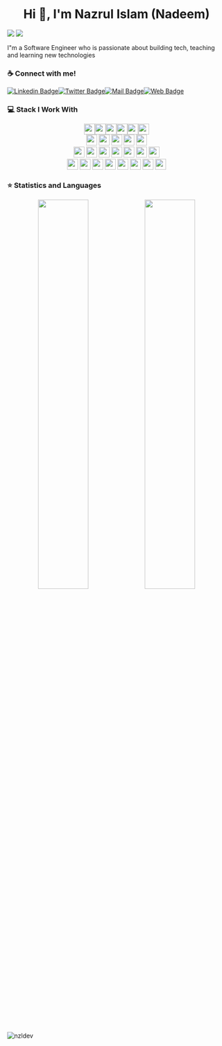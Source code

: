 <h1 align="center">Hi 👋, I'm Nazrul Islam (Nadeem)</h1>

![](https://visitor-badge.glitch.me/badge?page_id=nzldev) ![](https://img.shields.io/hsts/preload/nazrul.dev)

I"m a Software Engineer who is passionate about building tech, teaching and learning new technologies 

### ☕ Connect with me!

[![Linkedin Badge](https://img.shields.io/badge/LinkedIn-0077B5?style=for-the-badge&logo=linkedin&logoColor=white)](https://www.linkedin.com/in/nazrul-dev/)[![Twitter Badge](https://img.shields.io/badge/Twitter-1DA1F2?style=for-the-badge&logo=twitter&logoColor=white)](https://twitter.com/nazrul_dev)[![Mail Badge](https://img.shields.io/badge/Gmail-D14836?style=for-the-badge&logo=gmail&logoColor=white)](mailto:nazrul.devs@gmail.com)[![Web Badge](https://img.shields.io/badge/Web-blueviolet?style=for-the-badge&logo=webauthn&logoColor=whaite)](https://nazrul.dev/)

### 💻 Stack I Work With
<p  align="center">
<!-- Programming Language -->
<img src="https://img.shields.io/badge/Python-3776AB?style=for-the-badge&logo=python&logoColor=white" height="25"><img src="https://img.shields.io/badge/JavaScript-F7DF1E?style=for-the-badge&logo=javascript&logoColor=black" height="25"><img src="https://img.shields.io/badge/PHP-777BB4?style=for-the-badge&logo=php&logoColor=white" height="25"><img src="https://img.shields.io/badge/Java-ED8B00?style=for-the-badge&logo=java&logoColor=white" height="25"><img src="https://img.shields.io/badge/Android-3DDC84?style=for-the-badge&logo=android&logoColor=white" height="25"><img src="https://img.shields.io/badge/C-00599C?style=for-the-badge&logo=c&logoColor=white" height="25">

 <br>
 <!-- Database -->
<img src="https://img.shields.io/badge/firebase-ffca28?style=for-the-badge&logo=firebase&logoColor=black" height="25">
<img src="https://img.shields.io/badge/SQLite-07405E?style=for-the-badge&logo=sqlite&logoColor=white" height="25">
<img src="https://img.shields.io/badge/MongoDB-4EA94B?style=for-the-badge&logo=mongodb&logoColor=white" height="25">
<img src="https://img.shields.io/badge/PostgreSQL-316192?style=for-the-badge&logo=postgresql&logoColor=white" height="25">
<img src="https://img.shields.io/badge/MySQL-00000F?style=for-the-badge&logo=mysql&logoColor=white" height="25">

<br>
<!-- Software -->
<img src="https://img.shields.io/badge/Postman-FF6C37?style=for-the-badge&logo=Postman&logoColor=white" height="25">
<img src="https://img.shields.io/badge/Git-F05032?style=for-the-badge&logo=git&logoColor=white" height="25">
<img src="https://img.shields.io/badge/conda-342B029.svg?&style=for-the-badge&logo=anaconda&logoColor=white" height="25">
<img src="https://img.shields.io/badge/pycharm-143?style=for-the-badge&logo=pycharm&logoColor=black&color=black&labelColor=green" height="25">
<img src="https://img.shields.io/badge/sublime_text-%23575757.svg?&style=for-the-badge&logo=sublime-text&logoColor=important" height="25">
<img src="https://img.shields.io/badge/Visual_Studio_Code-0078D4?style=for-the-badge&logo=visual%20studio%20code&logoColor=white" height="25">
<img src="https://img.shields.io/badge/Xampp-F37623?style=for-the-badge&logo=xampp&logoColor=white" height="25">


<br>
<!-- Framework -->
<img src="https://img.shields.io/badge/next.js-000000?style=for-the-badge&logo=nextdotjs&logoColor=white" height="25">
<img src="https://img.shields.io/badge/Flask-000000?style=for-the-badge&logo=flask&logoColor=white" height="25">
<img src="https://img.shields.io/badge/Laravel-FF2D20?style=for-the-badge&logo=laravel&logoColor=white" height="25">
<img src="https://img.shields.io/badge/DJANGO-REST-ff1709?style=for-the-badge&logo=django&logoColor=white&color=ff1709&labelColor=gray" height="25">
<img src="https://img.shields.io/badge/Django-092E20?style=for-the-badge&logo=django&logoColor=green" height="25">
<img src="https://img.shields.io/badge/React-20232A?style=for-the-badge&logo=react&logoColor=61DAFB" height="25">
<img src="https://img.shields.io/badge/Express.js-000000?style=for-the-badge&logo=Supabase&logoColor=white" height="25">
<img src="https://img.shields.io/badge/Node.js-43853D?style=for-the-badge&logo=node-dot-js&logoColor=white" height="25">

</p>

### ⭐ Statistics and Languages
<p align="center">
  <img width="48%" src="https://github-readme-stats.vercel.app/api?username=nzldev&show_icons=true&theme=buefy" />
  <img width="48%" src="https://github-readme-streak-stats.herokuapp.com/?user=nzldev&theme=buefy" />
  
 <br><br>
 <img src="https://activity-graph.herokuapp.com/graph?username=nzldev&bg_color=000000&color=4fff67&line=4fff67&point=ffffff&area=true&hide_border=true" alt="nzldev" />
<!--   <img src="https://github-readme-stats.vercel.app/api/top-langs/?username=nzldev&hide=jupyter%20notebook,html,css&langs_count=8&layout=compact&theme=buefy" alt="nzldev" height="165" /> -->
</p>
